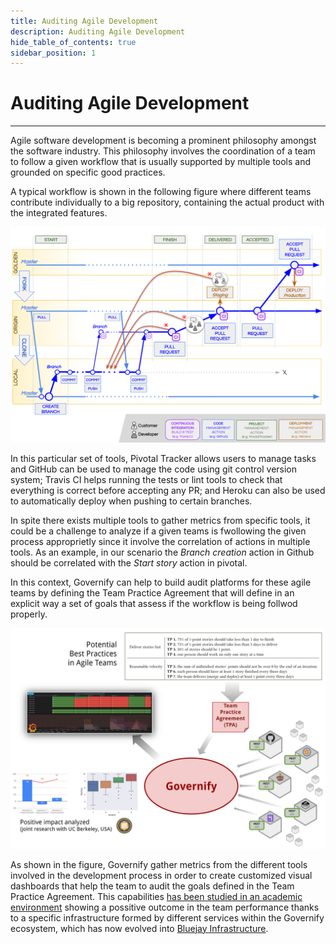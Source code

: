 ```yaml
---
title: Auditing Agile Development
description: Auditing Agile Development
hide_table_of_contents: true
sidebar_position: 1
---
```


# Auditing Agile Development

---

Agile software development is becoming a prominent philosophy amongst the software industry. This philosophy involves the coordination of a team to follow a given workflow that is usually supported by multiple tools and grounded on specific good practices. 

A typical workflow is shown in the following figure where different teams contribute individually to a big repository, containing the actual product with the integrated features.

![Governify for Support teams Overview](/img/use-cases/goldenflow.png) 

In this particular set of tools, Pivotal Tracker allows users to manage tasks and GitHub can be used to manage the code using git control version system; Travis CI helps running the tests or lint tools to check that everything is correct before accepting any PR; and Heroku can also be used to automatically deploy when pushing to certain branches.

In spite there exists multiple tools to gather metrics from specific tools, it could be a challenge to analyze if a given teams is fwollowing the given process approprietly since it involve the correlation of actions in multiple tools. As an example, in our scenario the *Branch creation* action in Github should be correlated with the *Start story* action in pivotal. 

In this context, Governify can help to build audit platforms for these agile teams by defining the Team Practice Agreement that will define in an explicit way a set of goals that assess if the workflow is being follwod properly.

![Governify for Support teams Overview](/img/use-cases/gov-agileteams-overview.png) 

As shown in the figure, Governify gather metrics from the different tools involved in the development process in order to create customized visual dashboards that help the team to  audit the goals defined in the Team Practice Agreement. This capabilities [has been studied in an academic environment](http://doi.org/10.1145/3338906.3341181) showing a possitive outcome in the team performance thanks to a specific infrastructure formed by different services within the Governify ecosystem, which has now evolved into [Bluejay Infrastructure](https://docs.bluejay.governify.io/).
